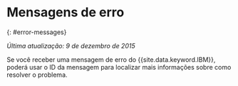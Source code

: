 
# Mensagens de erro
{: #error-messages}

*Última atualização: 9 de dezembro de 2015*

Se você receber uma mensagem de erro do {{site.data.keyword.IBM}},
poderá usar o ID da mensagem para localizar mais informações sobre como resolver
o problema. 


